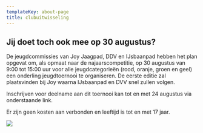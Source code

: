 ```yaml
---
templateKey: about-page
title: clubuitwisseling
---
```


## Jij doet toch ook mee op 30 augustus?

De jeugdcommissies van Joy Jaagpad, DDV en IJsbaanpad hebben het plan opgevat om, als opmaat naar de najaarscompetitie, op 30 augustus van 9:00 tot 15:00 uur voor alle jeugdcategorieën (rood, oranje, groen en geel) een onderling jeugdtoernooi te organiseren. De eerste editie zal plaatsvinden bij Joy waarna IJsbaanpad en DVV snel zullen volgen.

Inschrijven voor deelname aan dit toernooi kan tot en met 24 augustus via onderstaande link.
 
Er zijn geen kosten aan verbonden en leeftijd is tot en met 17 jaar.

<a href="https://form.jotform.com/Inspire_tennis/clubuitwisseling-30-augutus"><img src="https://res.cloudinary.com/junior-joy/image/upload/v1592763378/knop_aanmeld_paqvyz.png"></a>

